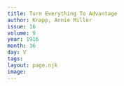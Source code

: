 ```yaml
---
title: Turn Everything To Advantage
author: Knapp, Annie Miller
issue: 16
volume: 9
year: 1916
month: 36
day: V
tags:
layout: page.njk
image:
---
```

